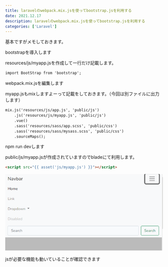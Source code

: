 ```yaml
---
title: laravelのwebpack.mix.jsを使ってbootstrap.jsを利用する
date: 2021.12.17
description: laravelのwebpack.mix.jsを使ってbootstrap.jsを利用する
categories: ['Laravel']
---
```


基本ですがメモしておきます。

bootstrapを導入します

resources/js/myapp.jsを作成して一行だけ記載します。

```html
import BootStrap from 'bootstrap';
```


webpack.mix.jsを編集します

myapp.jsもmixしますよーって記載をしておきます。（今回は別ファイルに出力します）

```html
mix.js('resources/js/app.js', 'public/js')
    .js('resources/js/myapp.js', 'public/js')
    .vue()
    .sass('resources/sass/app.scss', 'public/css')
    .sass('resources/sass/mysass.scss', 'public/css')
    .sourceMaps();

```


npm run devします

public/js/myapp.jsが作成されていますのでbladeにて利用します。

```html
<script src="{{ asset('js/myapp.js') }}"></script>
```


![画像](/662/1.png)


jsが必要な機能も動いていることが確認できます
